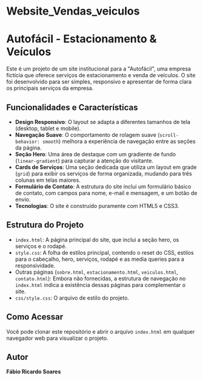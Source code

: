 # Website_Vendas_veiculos


# Autofácil - Estacionamento & Veículos

Este é um projeto de um site institucional para a "Autofácil", uma empresa fictícia que oferece serviços de estacionamento e venda de veículos. O site foi desenvolvido para ser simples, responsivo e apresentar de forma clara os principais serviços da empresa.

## Funcionalidades e Características

* **Design Responsivo**: O layout se adapta a diferentes tamanhos de tela (desktop, tablet e mobile).
* **Navegação Suave**: O comportamento de rolagem suave (`scroll-behavior: smooth`) melhora a experiência de navegação entre as seções da página.
* **Seção Hero**: Uma área de destaque com um gradiente de fundo (`linear-gradient`) para capturar a atenção do visitante.
* **Cards de Serviços**: Uma seção dedicada que utiliza um layout em grade (`grid`) para exibir os serviços de forma organizada, mudando para três colunas em telas maiores.
* **Formulário de Contato**: A estrutura do site inclui um formulário básico de contato, com campos para nome, e-mail e mensagem, e um botão de envio.
* **Tecnologias**: O site é construído puramente com HTML5 e CSS3.

## Estrutura do Projeto

* `index.html`: A página principal do site, que inclui a seção hero, os serviços e o rodapé.
* `style.css`: A folha de estilos principal, contendo o reset do CSS, estilos para o cabeçalho, hero, serviços, rodapé e as media queries para a responsividade.
* Outras páginas (`sobre.html`, `estacionamento.html`, `veiculos.html`, `contato.html`): Embora não fornecidas, a estrutura de navegação no `index.html` indica a existência dessas páginas para complementar o site.
* `css/style.css`: O arquivo de estilo do projeto.

## Como Acessar

Você pode clonar este repositório e abrir o arquivo `index.html` em qualquer navegador web para visualizar o projeto.

## Autor

**Fábio Ricardo Soares**
